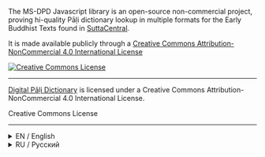 The MS-DPD Javascript library is an open-source non-commercial project, proving hi-quality Pāḷi dictionary lookup in multiple formats for the Early Buddhist Texts found in [SuttaCentral](https://SuttaCentral.net).

It is made available publicly through a [Creative Commons Attribution-NonCommercial 4.0 International License](https://creativecommons.org/licenses/by-nc/4.0/)

<p dir="auto"><a href="http://creativecommons.org/licenses/by-nc/4.0/" rel="nofollow"><img alt="Creative Commons License" src="https://camo.githubusercontent.com/3e542e2568cd7445783553bb6214b4067b0ba9a1219684ae8d9ec9cf11ce052e/68747470733a2f2f692e6372656174697665636f6d6d6f6e732e6f72672f6c2f62792d6e632f342e302f38387833312e706e67" data-canonical-src="https://i.creativecommons.org/l/by-nc/4.0/88x31.png" style="max-width: 100%;"></a><br></p>

-----------

[Digital Pāḷi Dictionary](https://digitalpalidictionary.github.io/titlepage.html)
is licensed under a Creative Commons Attribution-NonCommercial 4.0 International License.

Creative Commons License


-----------
<details>
<summary>EN / English</summary>
Russian text DPD
Chief translator: Devamitta Bhikkhu Translation assistance and correction suggestions: Dhammanissita Bhikkhu

The preliminary text in `meaning_raw` is made with the help of AI, 
see [details here](https://digitalpalidictionary.github.io/rus/features.html#%D0%9F%D0%B5%D1%80%D0%B5%D0%B2%D0%BE%D0%B4-%D0%BD%D0%B5%D0%B9%D1%80%D0%BE%D0%BD%D0%BD%D1%8B%D0%BC%D0%B8-%D1%81%D0%B5%D1%82%D1%8F%D0%BC%D0%B8).

### Contacts
Detailed contact information can be found on the 
[Russian version of the DPD website](https://digitalpalidictionary.github.io/rus/contact.html)

</details>

<details>
<summary>RU / Русский </summary>
Русский текст DPD
Главный переводчик: Дэвамитта Бхиккху Помощь в переводе и предложения поправок: Дхамманиссита Бхиккху

### Инструменты и ссылки
предварительный текст в meaning_raw сделан с помощью ИИ, 
подробности [смотрите здесь](https://digitalpalidictionary.github.io/rus/features.html#%D0%9F%D0%B5%D1%80%D0%B5%D0%B2%D0%BE%D0%B4-%D0%BD%D0%B5%D0%B9%D1%80%D0%BE%D0%BD%D0%BD%D1%8B%D0%BC%D0%B8-%D1%81%D0%B5%D1%82%D1%8F%D0%BC%D0%B8).

### Контакты
Подробную информацию о контактах можно найти в [русской версии DPD вебсайта](https://digitalpalidictionary.github.io/rus/contact.html)
</details>


